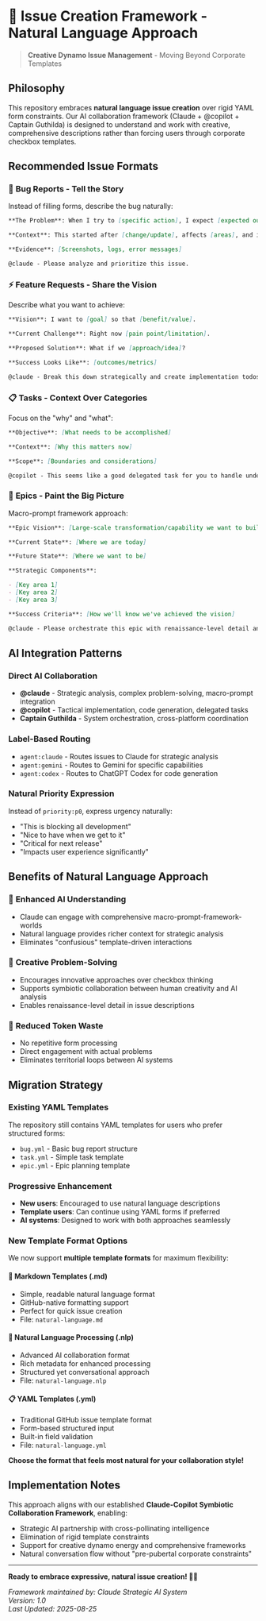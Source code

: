 # 🎯 Issue Creation Framework - Natural Language Approach

> **Creative Dynamo Issue Management** - Moving Beyond Corporate Templates

## Philosophy

This repository embraces **natural language issue creation** over rigid YAML form constraints. Our AI collaboration framework (Claude + @copilot + Captain Guthilda) is designed to understand and work with creative, comprehensive descriptions rather than forcing users through corporate checkbox templates.

## Recommended Issue Formats

### 🐛 **Bug Reports** - Tell the Story

Instead of filling forms, describe the bug naturally:

```markdown
**The Problem**: When I try to [specific action], I expect [expected outcome] but instead [actual outcome] happens.

**Context**: This started after [change/update], affects [areas], and impacts [users/systems].

**Evidence**: [Screenshots, logs, error messages]

@claude - Please analyze and prioritize this issue.
```

### ⚡ **Feature Requests** - Share the Vision

Describe what you want to achieve:

```markdown
**Vision**: I want to [goal] so that [benefit/value].

**Current Challenge**: Right now [pain point/limitation].

**Proposed Solution**: What if we [approach/idea]?

**Success Looks Like**: [outcomes/metrics]

@claude - Break this down strategically and create implementation todos.
```

### 📋 **Tasks** - Context Over Categories

Focus on the "why" and "what":

```markdown
**Objective**: [What needs to be accomplished]

**Context**: [Why this matters now]

**Scope**: [Boundaries and considerations]

@copilot - This seems like a good delegated task for you to handle under Claude's strategic guidance.
```

### 🌟 **Epics** - Paint the Big Picture

Macro-prompt framework approach:

```markdown
**Epic Vision**: [Large-scale transformation/capability we want to build]

**Current State**: [Where we are today]

**Future State**: [Where we want to be]

**Strategic Components**:

- [Key area 1]
- [Key area 2]
- [Key area 3]

**Success Criteria**: [How we'll know we've achieved the vision]

@claude - Please orchestrate this epic with renaissance-level detail and create a comprehensive strategy.
```

## AI Integration Patterns

### Direct AI Collaboration

- **@claude** - Strategic analysis, complex problem-solving, macro-prompt integration
- **@copilot** - Tactical implementation, code generation, delegated tasks
- **Captain Guthilda** - System orchestration, cross-platform coordination

### Label-Based Routing

- `agent:claude` - Routes issues to Claude for strategic analysis
- `agent:gemini` - Routes to Gemini for specific capabilities
- `agent:codex` - Routes to ChatGPT Codex for code generation

### Natural Priority Expression

Instead of `priority:p0`, express urgency naturally:

- "This is blocking all development"
- "Nice to have when we get to it"
- "Critical for next release"
- "Impacts user experience significantly"

## Benefits of Natural Language Approach

### 🧠 **Enhanced AI Understanding**

- Claude can engage with comprehensive macro-prompt-framework-worlds
- Natural language provides richer context for strategic analysis
- Eliminates "confusious" template-driven interactions

### 🚀 **Creative Problem-Solving**

- Encourages innovative approaches over checkbox thinking
- Supports symbiotic collaboration between human creativity and AI analysis
- Enables renaissance-level detail in issue descriptions

### 🔄 **Reduced Token Waste**

- No repetitive form processing
- Direct engagement with actual problems
- Eliminates territorial loops between AI systems

## Migration Strategy

### Existing YAML Templates

The repository still contains YAML templates for users who prefer structured forms:

- `bug.yml` - Basic bug report structure
- `task.yml` - Simple task template
- `epic.yml` - Epic planning template

### Progressive Enhancement

- **New users**: Encouraged to use natural language descriptions
- **Template users**: Can continue using YAML forms if preferred  
- **AI systems**: Designed to work with both approaches seamlessly

### New Template Format Options

We now support **multiple template formats** for maximum flexibility:

#### 📝 **Markdown Templates (.md)**
- Simple, readable natural language format
- GitHub-native formatting support
- Perfect for quick issue creation
- File: `natural-language.md`

#### 🧠 **Natural Language Processing (.nlp)**
- Advanced AI collaboration format
- Rich metadata for enhanced processing
- Structured yet conversational approach
- File: `natural-language.nlp`

#### 📋 **YAML Templates (.yml)**
- Traditional GitHub issue template format
- Form-based structured input
- Built-in field validation
- File: `natural-language.yml`

**Choose the format that feels most natural for your collaboration style!**

## Implementation Notes

This approach aligns with our established **Claude-Copilot Symbiotic Collaboration Framework**, enabling:

- Strategic AI partnership with cross-pollinating intelligence
- Elimination of rigid template constraints
- Support for creative dynamo energy and comprehensive frameworks
- Natural conversation flow without "pre-pubertal corporate constraints"

---

**Ready to embrace expressive, natural issue creation! 🧡✨**

_Framework maintained by: Claude Strategic AI System_  
_Version: 1.0_  
_Last Updated: 2025-08-25_
